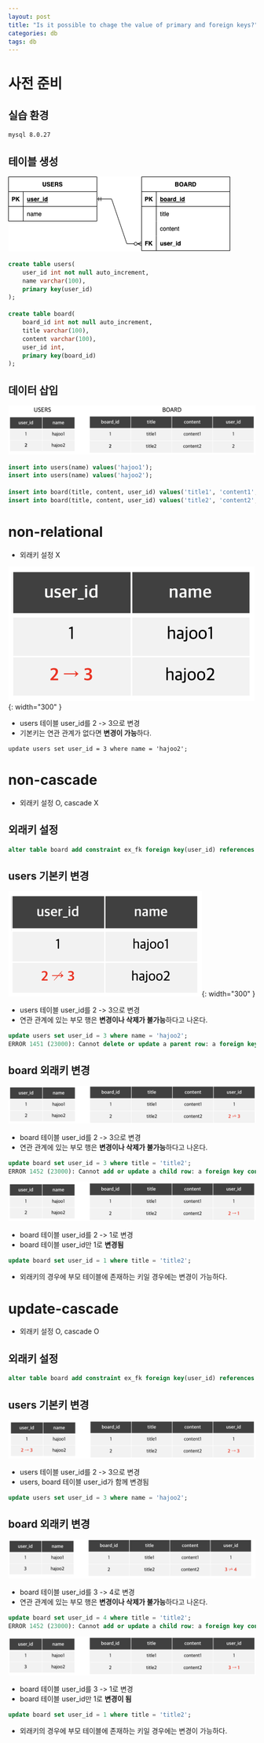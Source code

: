 ```yaml
---
layout: post
title: "Is it possible to chage the value of primary and foreign keys?"
categories: db
tags: db
---
```


# 사전 준비

## 실습 환경

```bash
mysql 8.0.27
```

## 테이블 생성

![exERD](/assets/postImages/PrimaryForeignKeyUpdate/exERD.png)

```sql
create table users(
    user_id int not null auto_increment,
    name varchar(100),
    primary key(user_id)
);

create table board(
    board_id int not null auto_increment,
    title varchar(100),
    content varchar(100),
    user_id int,
    primary key(board_id)
);
```

## 데이터 삽입

![exTableData](/assets/postImages/PrimaryForeignKeyUpdate/exTableData.png)

```sql
insert into users(name) values('hajoo1');
insert into users(name) values('hajoo2');

insert into board(title, content, user_id) values('title1', 'content1', 1);
insert into board(title, content, user_id) values('title2', 'content2', 2);
```

# non-relational

- 외래키 설정 X

![usersUpdate3](/assets/postImages/PrimaryForeignKeyUpdate/usersUpdate3.png){: width="300" }

- users 테이블 user_id를 2 -> 3으로 변경
- 기본키는 연관 관계가 없다면 **변경이 가능**하다.

```
update users set user_id = 3 where name = 'hajoo2';
```

# non-cascade

- 외래키 설정 O, cascade X

## 외래키 설정

```sql
alter table board add constraint ex_fk foreign key(user_id) references users(user_id);
```

## users 기본키 변경

![userUpdate](/assets/postImages/PrimaryForeignKeyUpdate/usersUpdate.png){: width="300" }

- users 테이블 user_id를 2 -> 3으로 변경
- 연관 관계에 있는 부모 행은 **변경이나 삭제가 불가능**하다고 나온다.

```sql
update users set user_id = 3 where name = 'hajoo2';
ERROR 1451 (23000): Cannot delete or update a parent row: a foreign key constraint fails (`test`.`board`, CONSTRAINT `ex_fk` FOREIGN KEY (`user_id`) REFERENCES `users` (`user_id`))
```

## board 외래키 변경

![boardUpdate](/assets/postImages/PrimaryForeignKeyUpdate/boardUpdate.png)

- board 테이블 user_id를 2 -> 3으로 변경
- 연관 관계에 있는 부모 행은 **변경이나 삭제가 불가능**하다고 나온다.

```sql
update board set user_id = 3 where title = 'title2';
ERROR 1452 (23000): Cannot add or update a child row: a foreign key constraint fails (`test`.`board`, CONSTRAINT `ex_fk` FOREIGN KEY (`user_id`) REFERENCES `users` (`user_id`))
```

![boardUpdate4](/assets/postImages/PrimaryForeignKeyUpdate/boardUpdate4.png)

- board 테이블 user_id를 2 -> 1로 변경
- board 테이블 user_id만 1로 **변경됨**

```sql
update board set user_id = 1 where title = 'title2';
```

- 외래키의 경우에 부모 테이블에 존재하는 키일 경우에는 변경이 가능하다.

# update-cascade

- 외래키 설정 O, cascade O

## 외래키 설정

```sql
alter table board add constraint ex_fk foreign key(user_id) references users(user_id) on update cascade;
```

## users 기본키 변경

![usersUpdate2](/assets/postImages/PrimaryForeignKeyUpdate/usersUpdate2.png)

- users 테이블 user_id를 2 -> 3으로 변경
- users, board 테이블 user_id가 함께 변경됨

```sql
update users set user_id = 3 where name = 'hajoo2';
```

## board 외래키 변경

![boardUpdate2](/assets/postImages/PrimaryForeignKeyUpdate/boardUpdate2.png)

- board 테이블 user_id를 3 -> 4로 변경
- 연관 관계에 있는 부모 행은 **변경이나 삭제가 불가능**하다고 나온다.

```sql
update board set user_id = 4 where title = 'title2';
ERROR 1452 (23000): Cannot add or update a child row: a foreign key constraint fails (`test`.`board`, CONSTRAINT `ex_fk` FOREIGN KEY (`user_id`) REFERENCES `users` (`user_id`) ON UPDATE CASCADE)
```

![boardUpdate3](/assets/postImages/PrimaryForeignKeyUpdate/boardUpdate3.png)

- board 테이블 user_id를 3 -> 1로 변경
- board 테이블 user_id만 1로 **변경이 됨**

```sql
update board set user_id = 1 where title = 'title2';
```

- 외래키의 경우에 부모 테이블에 존재하는 키일 경우에는 변경이 가능하다.